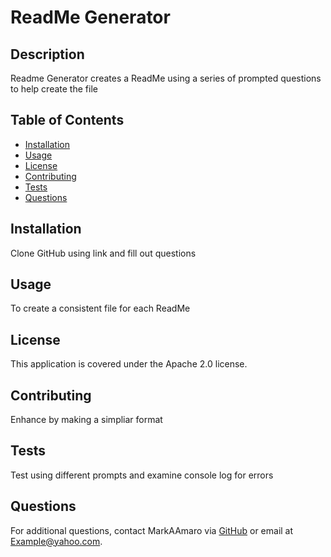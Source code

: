 
# ReadMe Generator

## Description
Readme Generator creates a ReadMe using a series of prompted questions to help create the file

## Table of Contents
- [Installation](#installation)
- [Usage](#usage)
- [License](#license)
- [Contributing](#contributing)
- [Tests](#tests)
- [Questions](#questions)

## Installation
Clone GitHub using link and fill out questions

## Usage
To create a consistent file for each ReadMe

## License
This application is covered under the Apache 2.0 license.

## Contributing
Enhance by making a simpliar format

## Tests
Test using different prompts and examine console log for errors

## Questions
For additional questions, contact MarkAAmaro via [GitHub](https://github.com/MarkAAmaro) or email at Example@yahoo.com.
